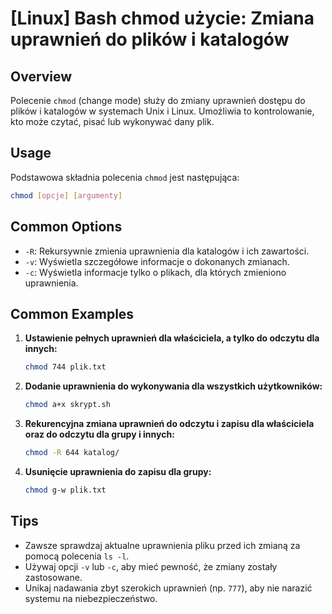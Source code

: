 # [Linux] Bash chmod użycie: Zmiana uprawnień do plików i katalogów

## Overview
Polecenie `chmod` (change mode) służy do zmiany uprawnień dostępu do plików i katalogów w systemach Unix i Linux. Umożliwia to kontrolowanie, kto może czytać, pisać lub wykonywać dany plik.

## Usage
Podstawowa składnia polecenia `chmod` jest następująca:

```bash
chmod [opcje] [argumenty]
```

## Common Options
- `-R`: Rekursywnie zmienia uprawnienia dla katalogów i ich zawartości.
- `-v`: Wyświetla szczegółowe informacje o dokonanych zmianach.
- `-c`: Wyświetla informacje tylko o plikach, dla których zmieniono uprawnienia.

## Common Examples
1. **Ustawienie pełnych uprawnień dla właściciela, a tylko do odczytu dla innych:**
   ```bash
   chmod 744 plik.txt
   ```

2. **Dodanie uprawnienia do wykonywania dla wszystkich użytkowników:**
   ```bash
   chmod a+x skrypt.sh
   ```

3. **Rekurencyjna zmiana uprawnień do odczytu i zapisu dla właściciela oraz do odczytu dla grupy i innych:**
   ```bash
   chmod -R 644 katalog/
   ```

4. **Usunięcie uprawnienia do zapisu dla grupy:**
   ```bash
   chmod g-w plik.txt
   ```

## Tips
- Zawsze sprawdzaj aktualne uprawnienia pliku przed ich zmianą za pomocą polecenia `ls -l`.
- Używaj opcji `-v` lub `-c`, aby mieć pewność, że zmiany zostały zastosowane.
- Unikaj nadawania zbyt szerokich uprawnień (np. `777`), aby nie narazić systemu na niebezpieczeństwo.